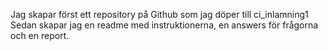 Jag skapar först ett repository på Github som jag döper till ci_inlamning1
Sedan skapar jag en readme med instruktionerna, en answers för frågorna och en report.
